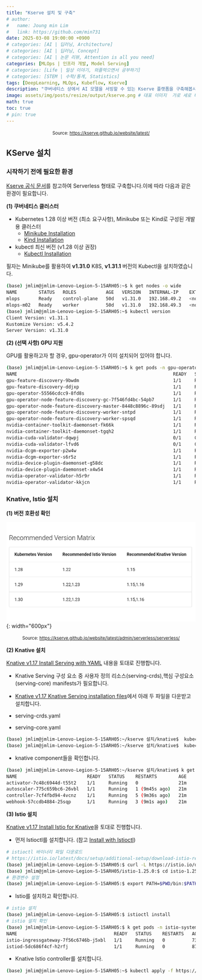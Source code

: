 ```yaml
---
title: "Kserve 설치 및 구축"
# author:
#   name: Joung min Lim
#   link: https://github.com/min731
date: 2025-03-08 19:00:00 +0900
# categories: [AI | 딥러닝, Architecture]
# categories: [AI | 딥러닝, Concept]
# categories: [AI | 논문 리뷰, Attention is all you need]
categories: [MLOps | 인프라 개발, Model Serving]
# categories: [Life | 일상 이야기, 와플먹으면서 공부하기]
# categories: [STEM | 수학/통계, Statistics]
tags: [DeepLearning, MLOps, Kubeflow, Kserve]
description: "쿠버네티스 상에서 AI 모델을 서빙할 수 있는 Kserve 플랫폼을 구축해봅시다."
image: assets/img/posts/resize/output/kserve.png # 대표 이미지  가로 세로 비율 약 1.91:1 (예: 1200×628px)
math: true
toc: true
# pin: true
---
```


<div align="center">
  <small>Source: <a href="https://kserve.github.io/website/latest/">https://kserve.github.io/website/latest/</a></small>
</div>

## KServe 설치

### 시작하기 전에 필요한 환경

[Kserve 공식 문서](https://kserve.github.io/website/latest/admin/serverless/serverless/)를 참고하여 Serverless 형태로 구축합니다.이에 따라 다음과 같은 환경이 필요합니다.

**(1) 쿠버네티스 클러스터**

- Kubernetes 1.28 이상 버전 (최소 요구사항), Minikube 또는 Kind로 구성된 개발용 클러스터
  - [Minikube Installation](https://minikube.sigs.k8s.io/docs/start/?arch=%2Flinux%2Fx86-64%2Fstable%2Fbinary+download)
  - [Kind Installation](https://kind.sigs.k8s.io/docs/user/quick-start/#installation)
- kubectl 최신 버전 (v1.28 이상 권장)
  - [Kubectl Installation](https://kubernetes.io/ko/docs/tasks/tools/install-kubectl-linux/)

필자는 Minikube를 활용하여 **v1.31.0** K8S, **v1.31.1** 버전의 Kubectl을 설치하였습니다.

```bash
(base) jmlim@jmlim-Lenovo-Legion-5-15ARH05:~$ k get nodes -o wide
NAME        STATUS   ROLES           AGE   VERSION   INTERNAL-IP    EXTERNAL-IP   OS-IMAGE             KERNEL-VERSION     CONTAINER-RUNTIME
mlops       Ready    control-plane   50d   v1.31.0   192.168.49.2   <none>        Ubuntu 22.04.4 LTS   6.8.0-52-generic   docker://27.2.0
mlops-m02   Ready    worker          50d   v1.31.0   192.168.49.3   <none>        Ubuntu 22.04.4 LTS   6.8.0-52-generic   docker://27.2.0
(base) jmlim@jmlim-Lenovo-Legion-5-15ARH05:~$ kubectl version
Client Version: v1.31.1
Kustomize Version: v5.4.2
Server Version: v1.31.0
```

**(2) (선택 사항) GPU 지원**

GPU를 활용하고자 할 경우, gpu-operator가 이미 설치되어 있어야 합니다.

```bash
(base) jmlim@jmlim-Lenovo-Legion-5-15ARH05:~$ k get pods -n gpu-operator
NAME                                                          READY   STATUS      RESTARTS       AGE
gpu-feature-discovery-9bwdm                                   1/1     Running     22 (47h ago)   45d
gpu-feature-discovery-ddjxp                                   1/1     Running     22 (47h ago)   45d
gpu-operator-55566cdcc9-8fd8s                                 1/1     Running     30 (24m ago)   40d
gpu-operator-node-feature-discovery-gc-7f546fd4bc-54pb7       1/1     Running     22 (47h ago)   45d
gpu-operator-node-feature-discovery-master-8448c8896c-89sdj   1/1     Running     41 (24m ago)   45d
gpu-operator-node-feature-discovery-worker-sntpd              1/1     Running     71 (47h ago)   45d
gpu-operator-node-feature-discovery-worker-spsqd              1/1     Running     58 (24m ago)   45d
nvidia-container-toolkit-daemonset-fk66k                      1/1     Running     22 (47h ago)   45d
nvidia-container-toolkit-daemonset-tgqh2                      1/1     Running     22 (47h ago)   45d
nvidia-cuda-validator-dqwpj                                   0/1     Completed   0              25m
nvidia-cuda-validator-lfvd6                                   0/1     Completed   0              24m
nvidia-dcgm-exporter-p2w4w                                    1/1     Running     22 (47h ago)   45d
nvidia-dcgm-exporter-s6r5z                                    1/1     Running     22 (47h ago)   45d
nvidia-device-plugin-daemonset-g58dc                          1/1     Running     50 (47h ago)   45d
nvidia-device-plugin-daemonset-x4w54                          1/1     Running     26 (47h ago)   45d
nvidia-operator-validator-h5r9r                               1/1     Running     22 (47h ago)   45d
nvidia-operator-validator-kkjcn                               1/1     Running     15 (47h ago)   45d
```

### Knative, Istio 설치

**(1) 버전 호환성 확인**

![](assets/img/posts/resize/output/kserve-metrics.png){: width="600px"}

<div align="center">
  <small>Source: <a href="https://kserve.github.io/website/latest/admin/serverless/serverless/">https://kserve.github.io/website/latest/admin/serverless/serverless/</a></small>
</div>

**(2) Knative 설치**

[Knative v1.17 Install Serving with YAML](https://knative.dev/docs/install/yaml-install/serving/install-serving-with-yaml/#install-the-knative-serving-component) 내용을 토대로 진행합니다.

- Knative Serving 구성 요소 중 사용자 정의 리소스(serving-crds),핵심 구성요소 (serving-core) manifests가 필요합니다.

- [Knative v1.17 Knative Serving installation files](https://knative.dev/docs/install/yaml-install/serving/serving-installation-files/)에서 아래 두 파일을 다운받고 설치합니다.

- serving-crds.yaml
- serving-core.yaml
  
```bash
(base) jmlim@jmlim-Lenovo-Legion-5-15ARH05:~/kserve 설치/knative$  kubectl apply -f serving-crds.yaml
(base) jmlim@jmlim-Lenovo-Legion-5-15ARH05:~/kserve 설치/knative$  kubectl apply -f serving-core.yaml
```

- knative component들을 확인합니다.

```bash
(base) jmlim@jmlim-Lenovo-Legion-5-15ARH05:~/kserve 설치/knative$ k get pods -n knative-serving
NAME                          READY   STATUS    RESTARTS        AGE
activator-7c48c6944d-t55t2    1/1     Running   0               21m
autoscaler-775c659bc6-26vbl   1/1     Running   1 (9m45s ago)   21m
controller-7cf4fbd94-4vcnz    1/1     Running   5 (9m36s ago)   21m
webhook-57ccdb4884-25sqp      1/1     Running   3 (9m1s ago)    21m
```

**(3) Istio 설치**

[Knative v1.17 Install Istio for Knative](https://knative.dev/docs/install/installing-istio/#supported-istio-versions)을 토대로 진행합니다.

- 먼저 Istioctl를 설치합니다. (참고 [Install with Istioctl](https://istio.io/latest/docs/setup/install/istioctl/))

```bash
# istioctl 바이너리 파일 다운로드
# https://istio.io/latest/docs/setup/additional-setup/download-istio-release/
(base) jmlim@jmlim-Lenovo-Legion-5-15ARH05:$ curl -L https://istio.io/downloadIstio | sh -
(base) jmlim@jmlim-Lenovo-Legion-5-15ARH05/istio-1.25.0:$ cd istio-1.25.0
# 환경변수 설정
(base) jmlim@jmlim-Lenovo-Legion-5-15ARH05:$ export PATH=$PWD/bin:$PATH
```

- Istio를 설치하고 확인합니다.

```bash
# istio 설치
(base) jmlim@jmlim-Lenovo-Legion-5-15ARH05:$ istioctl install
# istio 설치 확인
(base) jmlim@jmlim-Lenovo-Legion-5-15ARH05:$ k get pods -n istio-system
NAME                                    READY   STATUS    RESTARTS   AGE
istio-ingressgateway-7f56c6746b-j5xbl   1/1     Running   0          73s
istiod-5dc686f4cf-h2rfj                 1/1     Running   0          87s
```
- Knative Istio controller를 설치합니다.

```bash
(base) jmlim@jmlim-Lenovo-Legion-5-15ARH05:~$ kubectl apply -f https://github.com/knative/net-istio/releases/download/knative-v1.17.0/net-istio.yaml
```

